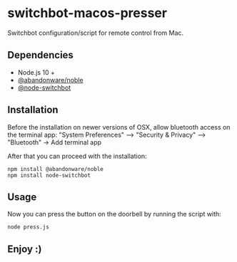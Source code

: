 # switchbot-macos-presser

Switchbot configuration/script for remote control from Mac.

## Dependencies

- Node.js 10 +
- [@abandonware/noble](https://github.com/abandonware/noble)
- [@node-switchbot](https://github.com/OpenWonderLabs/node-switchbot)

## Installation

Before the installation on newer versions of OSX, allow bluetooth access on the terminal app: "System Preferences" —> "Security & Privacy" —> "Bluetooth" -> Add terminal app

After that you can proceed with the installation:
```
npm install @abandonware/noble
npm install node-switchbot
```

## Usage

Now you can press the button on the doorbell by running the script with:
```
node press.js
```

## Enjoy :)
